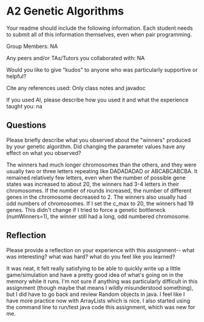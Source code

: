 # A2 Genetic Algorithms

Your readme should include the following information. Each student needs to submit all of this information themselves, even when pair programming. 

Group Members: NA

Any peers and/or TAs/Tutors you collaborated with: NA

Would you like to give "kudos" to anyone who was particularly supportive or helpful?

Cite any references used: Only class notes and javadoc

If you used AI, please describe how you used it and what the experience taught you: na

## Questions

Please briefly describe what you observed about the "winners" produced by your genetic algorithm. Did changing the parameter values have any effect on what you observed?

The winners had much longer chromosomes than the others, and they were usually two or three letters repeating like DADADADAD or ABCABCABCBA. It
remained relatively few letters, even when the number of possible gene states was increased to about 20, the winners had 3-4 letters in
their chromosomes.
If the number of rounds increased, the number of different genes in the chromosome decreased to 2.
The winners also usually had odd numbers of chromosomes. If I set the c_max to 20, the winners had 19 genes. This didn't change
if I tried to force a genetic bottleneck (numWinners=1), the winner still had a long, odd numbered chromosome.

## Reflection

Please provide a reflection on your experience with this assignment-- what was interesting? what was hard? what do you feel like you learned?

It was neat, it felt really satisfying to be able to quickly write up a little game/simulation and have a pretty good idea of what's going on in 
the memory while it runs.
I'm not sure if anything was particularly difficult in this assignment (though maybe that means I wildly misunderstood something),
but I did have to go back and review Random objects in java.
I feel like I have more practice now with ArrayLists which is nice.
I also started using the command line to run/test java code this assignment, which was new for me.